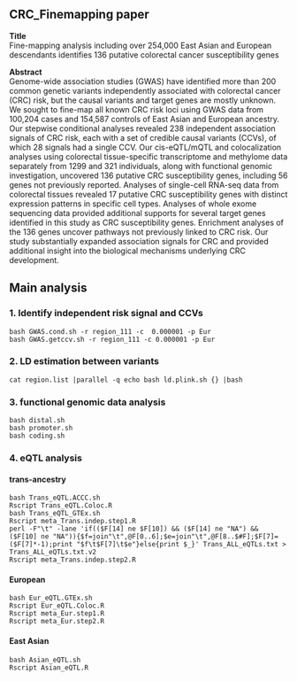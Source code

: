 ## CRC_Finemapping paper
**Title**  	       
Fine-mapping analysis including over 254,000 East Asian and European descendants identifies 136 putative colorectal cancer susceptibility genes

**Abstract**   
Genome-wide association studies (GWAS) have identified more than 200 common genetic variants independently associated with colorectal cancer (CRC) risk, but the causal variants and target genes are mostly unknown. We sought to fine-map all known CRC risk loci using GWAS data from 100,204 cases and 154,587 controls of East Asian and European ancestry. Our stepwise conditional analyses revealed 238 independent association signals of CRC risk, each with a set of credible causal variants (CCVs), of which 28 signals had a single CCV. Our cis-eQTL/mQTL and colocalization analyses using colorectal tissue-specific transcriptome and methylome data separately from 1299 and 321 individuals, along with functional genomic investigation, uncovered 136 putative CRC susceptibility genes, including 56 genes not previously reported. Analyses of single-cell RNA-seq data from colorectal tissues revealed 17 putative CRC susceptibility genes with distinct expression patterns in specific cell types. Analyses of whole exome sequencing data provided additional supports for several target genes identified in this study as CRC susceptibility genes. Enrichment analyses of the 136 genes uncover pathways not previously linked to CRC risk. Our study substantially expanded association signals for CRC and provided additional insight into the biological mechanisms underlying CRC development.

## Main analysis 	
### 1. Identify independent risk signal and CCVs
```
bash GWAS.cond.sh -r region_111 -c  0.000001 -p Eur
bash GWAS.getccv.sh -r region_111 -c 0.000001 -p Eur
```
### 2.  LD estimation between variants
```
cat region.list |parallel -q echo bash ld.plink.sh {} |bash
``` 
### 3. functional genomic data analysis
```
bash distal.sh
bash promoter.sh
bash coding.sh
``` 

### 4. eQTL analysis 
#### trans-ancestry
```
bash Trans_eQTL.ACCC.sh
Rscript Trans_eQTL.Coloc.R
bash Trans_eQTL_GTEx.sh
Rscript meta_Trans.indep.step1.R
perl -F"\t" -lane 'if(($F[14] ne $F[10]) && ($F[14] ne "NA") && ($F[10] ne "NA")){$f=join"\t",@F[0..6];$e=join"\t",@F[8..$#F];$F[7]=($F[7]*-1);print "$f\t$F[7]\t$e"}else{print $_}' Trans_ALL_eQTLs.txt > Trans_ALL_eQTLs.txt.v2
Rscript meta_Trans.indep.step2.R
```

#### European
```
bash Eur_eQTL.GTEx.sh
Rscript Eur_eQTL.Coloc.R
Rscript meta_Eur.step1.R
Rscript meta_Eur.step2.R
```    
#### East Asian
```
bash Asian_eQTL.sh
Rscript Asian_eQTL.R
```

